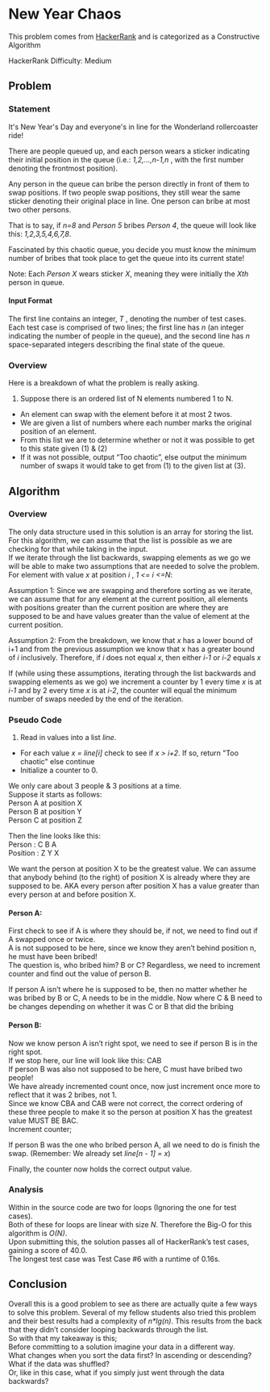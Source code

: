 # New Year Chaos
This problem comes from [HackerRank](https://www.hackerrank.com/challenges/new-year-chaos)
and is categorized as a Constructive Algorithm

HackerRank Difficulty: Medium


## Problem
### Statement
It's New Year's Day and everyone's in line for the Wonderland rollercoaster ride!

There are  people queued up, and each person wears a sticker indicating their initial position in the queue (i.e.: _1,2,...,n-1,n_ , with the first number denoting the frontmost position).

Any person in the queue can bribe the person directly in front of them to swap positions. If two people swap positions, they still wear the same sticker denoting their original place in line. One person can bribe at most two other persons.

That is to say, if _n=8_ and _Person 5_ bribes _Person 4_, the queue will look like this: _1,2,3,5,4,6,7,8_.

Fascinated by this chaotic queue, you decide you must know the minimum number of bribes that took place to get the queue into its current state!

Note: Each _Person X_ wears sticker _X_, meaning they were initially the _Xth_ person in queue.

#### Input Format

The first line contains an integer, _T_ , denoting the number of test cases.  
Each test case is comprised of two lines; the first line has _n_ (an integer indicating the number of people in the queue), and the second line has _n_ space-separated integers describing the final state of the queue.

### Overview
Here is a breakdown of what the problem is really asking.

1. Suppose there is an ordered list of N elements numbered 1 to N.
- An element can swap with the element before it at most 2 twos.
- We are given a list of numbers where each number marks the original position of an element.
- From this list we are to determine whether or not it was possible to get to this state given (1) & (2)
- If it was not possible, output “Too chaotic”, else output the minimum number of swaps it would take to get from (1) to the given list at (3).

## Algorithm
### Overview
The only data structure used in this solution is an array for storing the list.  
For this algorithm, we can assume that the list is possible as we are checking for that while taking in the input.  
If we iterate through the list backwards, swapping elements as we go we will be able to make two assumptions that are needed to solve the problem.  
For element with value _x_ at position _i_ , _1 <= i <=N_:

Assumption 1: Since we are swapping and therefore sorting as we iterate, we can assume that for any element at the current position, all elements with positions greater than the current position are where they are supposed to be and have values greater than the value of element at the current position.

Assumption 2: From the breakdown, we know that _x_ has a lower bound of i+1 and from the previous assumption we know that x has a greater bound of _i_ inclusively. Therefore, if _i_ does not equal _x_, then either _i-1_ or _i-2_ equals _x_

If (while using these assumptions, iterating through the list backwards and swapping elements as we go) we increment a counter by 1 every time _x_ is at _i-1_ and by 2 every time _x_ is at _i-2_, the counter will equal the minimum number of swaps needed by the end of the iteration.

### Pseudo Code
1. Read in values into a list _line_.
- For each value _x = line[i]_ check to see if _x > i+2_. If so, return "Too chaotic" else continue
- Initialize a counter to 0.

We only care about 3 people & 3 positions at a time.  
Suppose it starts as follows:  
Person A at position X  
Person B at position Y  
Person C at position Z  

Then the line looks like this:  
Person : C B A  
Position : Z Y X  

We want the person at position X to be the greatest value. We can assume that anybody behind (to the right) of position X is already where they are supposed to be. AKA every person after position X has a value greater than every person at and before position X.

#### Person A:
First check to see if A is where they should be, if not, we need to find out if A swapped once or twice.    
A is not supposed to be here, since we know they aren’t behind position n, he must have been bribed!  
The question is, who bribed him? B or C? Regardless, we need to increment counter and find out the value of person B.  

If person A isn’t where he is supposed to be, then no matter whether he was bribed by B or C, A needs to be in the middle.
Now where C & B need to be changes depending on whether it was C or B that did the bribing

#### Person B:
Now we know person A isn’t right spot, we need to see if person B is in the right spot.  
If we stop here, our line will look like this: CAB  
If person B was also not supposed to be here, C must have bribed two people!  
We have already incremented count once, now just increment once more to reflect that it was 2 bribes, not 1.  
Since we know CBA and CAB were not correct, the correct ordering of these three people to make it so the person at position X has the greatest value MUST BE BAC.  
Increment counter;

If person B was the one who bribed person A, all we need to do is finish the swap. (Remember: We already set _line[n - 1] = x_)

Finally, the counter now holds the correct output value.




### Analysis
Within in the source code are two for loops (Ignoring the one for test cases).  
Both of these for loops are linear with size _N_. Therefore the Big-O for this algorithm is _O(N)_.  
Upon submitting this, the solution passes all of HackerRank’s test cases, gaining a score of 40.0.  
The longest test case was Test Case #6 with a runtime of 0.16s.


## Conclusion
Overall this is a good problem to see as there are actually quite a few ways to solve this problem. Several of my fellow students also tried this problem and their best results had a complexity of _n*lg(n)_. This results from the back that they didn’t consider looping backwards through the list.  
So with that my takeaway is this;  
Before committing to a solution imagine your data in a different way.  
What changes when you sort the data first? In ascending or descending?  
What if the data was shuffled?  
Or, like in this case, what if you simply just went through the data backwards?  
